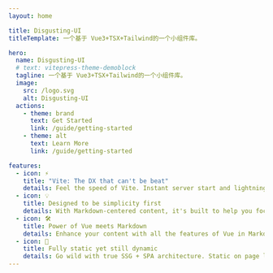 ```yaml
---
layout: home

title: Disgusting-UI
titleTemplate: 一个基于 Vue3+TSX+Tailwind的一个小组件库。

hero:
  name: Disgusting-UI
  # text: vitepress-theme-demoblock
  tagline: 一个基于 Vue3+TSX+Tailwind的一个小组件库。
  image:
    src: /logo.svg
    alt: Disgusting-UI
  actions:
    - theme: brand
      text: Get Started
      link: /guide/getting-started
    - theme: alt
      text: Learn More
      link: /guide/getting-started

features:
  - icon: ⚡️
    title: "Vite: The DX that can't be beat"
    details: Feel the speed of Vite. Instant server start and lightning fast HMR that stays fast regardless of the app size.
  - icon: 💡
    title: Designed to be simplicity first
    details: With Markdown-centered content, it's built to help you focus on writing and deployed with minimum configuration.
  - icon: 🛠️
    title: Power of Vue meets Markdown
    details: Enhance your content with all the features of Vue in Markdown, while being able to customize your site with Vue.
  - icon: 🔑
    title: Fully static yet still dynamic
    details: Go wild with true SSG + SPA architecture. Static on page load, but engage users with 100% interactivity from there.
---
```

